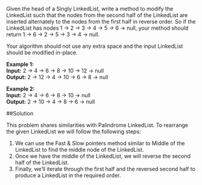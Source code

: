Given the head of a Singly LinkedList, write a method to modify the LinkedList such that
the nodes from the second half of the LinkedList are inserted alternately to the nodes from the first half in reverse order.
So if the LinkedList has nodes 1 -> 2 -> 3 -> 4 -> 5 -> 6 -> null, your method should return 1 -> 6 -> 2 -> 5 -> 3 -> 4 -> null.

Your algorithm should not use any extra space and the input LinkedList should be modified in-place.

**Example 1:**  
**Input:** 2 -> 4 -> 6 -> 8 -> 10 -> 12 -> null  
**Output:** 2 -> 12 -> 4 -> 10 -> 6 -> 8 -> null

**Example 2:**  
**Input:** 2 -> 4 -> 6 -> 8 -> 10 -> null  
**Output:** 2 -> 10 -> 4 -> 8 -> 6 -> null

##Solution

This problem shares similarities with Palindrome LinkedList. To rearrange the given LinkedList we will follow
the following steps:
1. We can use the Fast & Slow pointers method similar to Middle of the LinkedList to find the middle node of the LinkedList.
2. Once we have the middle of the LinkedList, we will reverse the second half of the LinkedList.
3. Finally, we’ll iterate through the first half and the reversed second half to produce a LinkedList in the required order.